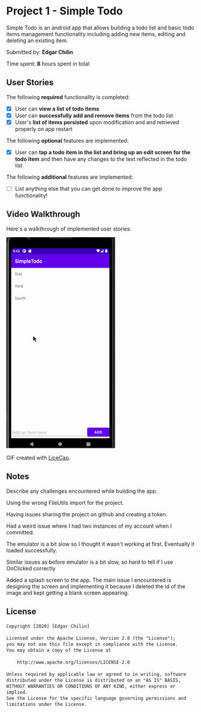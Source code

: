 # Project 1 - Simple Todo

Simple Todo is an android app that allows building a todo list and basic todo items management functionality including adding new items, editing and deleting an existing item.

Submitted by: **Edgar Chilin**

Time spent: **8** hours spent in total

## User Stories

The following **required** functionality is completed:

- [x] User can **view a list of todo items**
- [x] User can **successfully add and remove items** from the todo list
- [x] User's **list of items persisted** upon modification and and retrieved properly on app restart

The following **optional** features are implemented:

- [x] User can **tap a todo item in the list and bring up an edit screen for the todo item** and then have any changes to the text reflected in the todo list

The following **additional** features are implemented:

- [ ] List anything else that you can get done to improve the app functionality!

## Video Walkthrough

Here's a walkthrough of implemented user stories:

<img src='walkthrough.gif' title='Video Walkthrough' width='' alt='Video Walkthrough' />

GIF created with [LiceCap](http://www.cockos.com/licecap/).

## Notes

Describe any challenges encountered while building the app.

Using the wrong FileUtils import for the project.

Having issues sharing the project on github and creating a token.

Had a weird issue where I had two instances of my account when I committed. 

The emulator is a bit slow so I thought it wasn't working at first.
Eventually it loaded successfully.

Similar issues as before emulator is a bit slow, so hard to tell if I use OnClicked correctly 

Added a splash screen to the app. The main issue I encountered is designing the screen and implementing
it because I deleted the id of the image and kept getting a blank screen appearing.

## License

    Copyright [2020] [Edgar Chilin]

    Licensed under the Apache License, Version 2.0 (the "License");
    you may not use this file except in compliance with the License.
    You may obtain a copy of the License at

        http://www.apache.org/licenses/LICENSE-2.0

    Unless required by applicable law or agreed to in writing, software
    distributed under the License is distributed on an "AS IS" BASIS,
    WITHOUT WARRANTIES OR CONDITIONS OF ANY KIND, either express or implied.
    See the License for the specific language governing permissions and
    limitations under the License.
